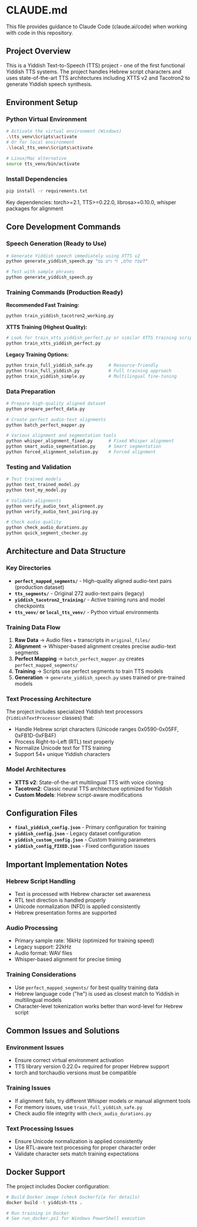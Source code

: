 # CLAUDE.md

This file provides guidance to Claude Code (claude.ai/code) when working with code in this repository.

## Project Overview

This is a Yiddish Text-to-Speech (TTS) project - one of the first functional Yiddish TTS systems. The project handles Hebrew script characters and uses state-of-the-art TTS architectures including XTTS v2 and Tacotron2 to generate Yiddish speech synthesis.

## Environment Setup

### Python Virtual Environment
```bash
# Activate the virtual environment (Windows)
.\tts_venv\Scripts\activate
# Or for local environment
.\local_tts_venv\Scripts\activate

# Linux/Mac alternative
source tts_venv/bin/activate
```

### Install Dependencies
```bash
pip install -r requirements.txt
```

Key dependencies: torch>=2.1, TTS>=0.22.0, librosa>=0.10.0, whisper packages for alignment

## Core Development Commands

### Speech Generation (Ready to Use)
```bash
# Generate Yiddish speech immediately using XTTS v2
python generate_yiddish_speech.py "שבת שלום, ווי גייט עס?"

# Test with sample phrases
python generate_yiddish_speech.py
```

### Training Commands (Production Ready)

**Recommended Fast Training:**
```bash
python train_yiddish_tacotron2_working.py
```

**XTTS Training (Highest Quality):**
```bash
# Look for train_xtts_yiddish_perfect.py or similar XTTS training script
python train_xtts_yiddish_perfect.py
```

**Legacy Training Options:**
```bash
python train_full_yiddish_safe.py      # Resource-friendly
python train_full_yiddish.py           # Full training approach
python train_yiddish_simple.py         # Multilingual fine-tuning
```

### Data Preparation
```bash
# Prepare high-quality aligned dataset
python prepare_perfect_data.py

# Create perfect audio-text alignments
python batch_perfect_mapper.py

# Various alignment and segmentation tools
python whisper_alignment_fixed.py      # Fixed Whisper alignment
python smart_audio_segmentation.py     # Smart segmentation
python forced_alignment_solution.py    # Forced alignment
```

### Testing and Validation
```bash
# Test trained models
python test_trained_model.py
python test_my_model.py

# Validate alignments
python verify_audio_text_alignment.py
python verify_audio_text_pairing.py

# Check audio quality
python check_audio_durations.py
python quick_segment_checker.py
```

## Architecture and Data Structure

### Key Directories
- **`perfect_mapped_segments/`** - High-quality aligned audio-text pairs (production dataset)
- **`tts_segments/`** - Original 272 audio-text pairs (legacy)
- **`yiddish_tacotron2_training/`** - Active training runs and model checkpoints
- **`tts_venv/` or `local_tts_venv/`** - Python virtual environments

### Training Data Flow
1. **Raw Data** → Audio files + transcripts in `original_files/`
2. **Alignment** → Whisper-based alignment creates precise audio-text segments
3. **Perfect Mapping** → `batch_perfect_mapper.py` creates `perfect_mapped_segments/`
4. **Training** → Scripts use perfect segments to train TTS models
5. **Generation** → `generate_yiddish_speech.py` uses trained or pre-trained models

### Text Processing Architecture
The project includes specialized Yiddish text processors (`YiddishTextProcessor` classes) that:
- Handle Hebrew script characters (Unicode ranges 0x0590-0x05FF, 0xFB1D-0xFB4F)
- Process Right-to-Left (RTL) text properly
- Normalize Unicode text for TTS training
- Support 54+ unique Yiddish characters

### Model Architectures
- **XTTS v2**: State-of-the-art multilingual TTS with voice cloning
- **Tacotron2**: Classic neural TTS architecture optimized for Yiddish
- **Custom Models**: Hebrew script-aware modifications

## Configuration Files

- **`final_yiddish_config.json`** - Primary configuration for training
- **`yiddish_config.json`** - Legacy dataset configuration  
- **`yiddish_custom_config.json`** - Custom training parameters
- **`yiddish_config_FIXED.json`** - Fixed configuration issues

## Important Implementation Notes

### Hebrew Script Handling
- Text is processed with Hebrew character set awareness
- RTL text direction is handled properly
- Unicode normalization (NFD) is applied consistently
- Hebrew presentation forms are supported

### Audio Processing
- Primary sample rate: 16kHz (optimized for training speed)
- Legacy support: 22kHz
- Audio format: WAV files
- Whisper-based alignment for precise timing

### Training Considerations
- Use `perfect_mapped_segments/` for best quality training data
- Hebrew language code ("he") is used as closest match to Yiddish in multilingual models
- Character-level tokenization works better than word-level for Hebrew script

## Common Issues and Solutions

### Environment Issues
- Ensure correct virtual environment activation
- TTS library version 0.22.0+ required for proper Hebrew support
- torch and torchaudio versions must be compatible

### Training Issues
- If alignment fails, try different Whisper models or manual alignment tools
- For memory issues, use `train_full_yiddish_safe.py` 
- Check audio file integrity with `check_audio_durations.py`

### Text Processing Issues
- Ensure Unicode normalization is applied consistently
- Use RTL-aware text processing for proper character order
- Validate character sets match training expectations

## Docker Support

The project includes Docker configuration:
```bash
# Build Docker image (check Dockerfile for details)
docker build -t yiddish-tts .

# Run training in Docker
# See run_docker.ps1 for Windows PowerShell execution
```